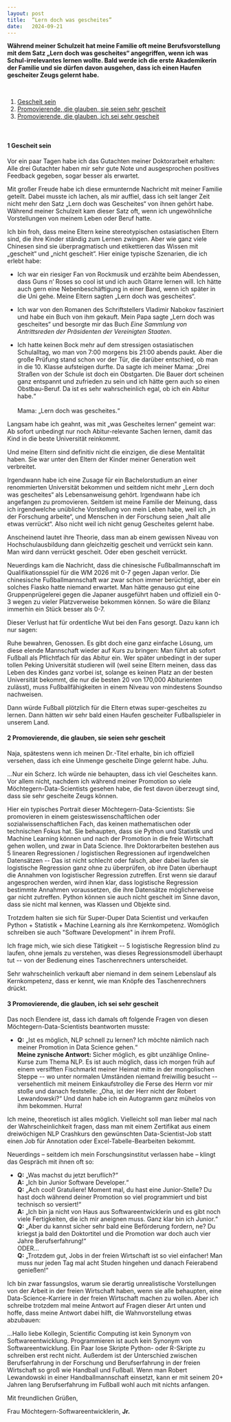 ```yaml
---
layout: post
title:  “Lern doch was gescheites”
date:   2024-09-21
---
```


<b>Während meiner Schulzeit hat meine Familie oft meine Berufsvorstellung mit dem Satz „Lern doch was gescheites“ angegriffen, wenn ich was Schul-irrelevantes lernen wollte. Bald werde ich die erste Akademikerin der Familie und sie dürfen davon ausgehen, dass ich einen Haufen gescheiter Zeugs gelernt habe.</b>

<br>


1. [Gescheit sein](#1-gescheit-sein)
2. [Promovierende, die glauben, sie seien sehr gescheit](#2-promovierende-die-glauben-sie-seien-sehr-gescheit)
3. [Promovierende, die glauben, ich sei sehr gescheit](#3-promovierende-die-glauben-ich-sei-sehr-gescheit)

<br>

#### 1 Gescheit sein

Vor ein paar Tagen habe ich das Gutachten meiner Doktorarbeit erhalten: Alle drei Gutachter haben mir sehr gute Note und ausgesprochen positives Feedback gegeben, sogar besser als erwartet. 

Mit großer Freude habe ich diese ermunternde Nachricht mit meiner Familie geteilt. Dabei musste ich lachen, als mir auffiel, dass ich seit langer Zeit nicht mehr den Satz „Lern doch was Gescheites“ von ihnen gehört habe. Während meiner Schulzeit kam dieser Satz oft, wenn ich ungewöhnliche Vorstellungen von meinem Leben oder Beruf hatte.

Ich bin froh, dass meine Eltern keine stereotypischen ostasiatischen Eltern sind, die ihre Kinder ständig zum Lernen zwingen. Aber wie ganz viele Chinesen sind sie überpragmatisch und etikettieren das Wissen mit „gescheit“ und „nicht gescheit“. Hier einige typische Szenarien, die ich erlebt habe:

- Ich war ein riesiger Fan von Rockmusik und erzählte beim Abendessen, dass Guns n‘ Roses so cool ist und ich auch Gitarre lernen will. Ich hätte auch gern eine Nebenbeschäftigung in einer Band, wenn ich später in die Uni gehe. Meine Eltern sagten „Lern doch was gescheites“. 

- Ich war von den Romanen des Schriftstellers Vladimir Nabokov fasziniert und habe ein Buch von ihm gekauft. Mein Papa sagte „Lern doch was gescheites“ und besorgte mir das Buch <i>Eine Sammlung von Antrittsreden der Präsidenten der Vereinigten Staaten</i>.

- Ich hatte keinen Bock mehr auf dem stressigen ostasiatischen Schulalltag, wo man von 7:00 morgens bis 21:00 abends paukt. Aber die große Prüfung stand schon vor der Tür, die darüber entschied, ob man in die 10. Klasse aufsteigen durfte. Da sagte ich meiner Mama: „Drei Straßen von der Schule ist doch ein Obstgarten. Die Bauer dort scheinen ganz entspannt und zufrieden zu sein und ich hätte gern auch so einen Obstbau-Beruf. Da ist es sehr wahrscheinlich egal, ob ich ein Abitur habe.“
  <br><br>Mama: „Lern doch was gescheites.“

Langsam habe ich geahnt, was mit „was Gescheites lernen“ gemeint war: Ab sofort unbedingt nur noch Abitur-relevante Sachen lernen, damit das Kind in die beste Universität reinkommt. 

Und meine Eltern sind definitiv nicht die einzigen, die diese Mentalität haben. Sie war unter den Eltern der Kinder meiner Generation weit verbreitet.

Irgendwann habe ich eine Zusage für ein Bachelorstudium an einer renommierten Universität bekommen und seitdem nicht mehr „Lern doch was gescheites“ als Lebensanweisung gehört. Irgendwann habe ich angefangen zu promovieren. Seitdem ist meine Familie der Meinung, dass ich irgendwelche unübliche Vorstellung von mein Leben habe, weil ich „in der Forschung arbeite“, und Menschen in der Forschung seien „halt alle etwas verrückt“. Also nicht weil ich nicht genug Gescheites gelernt habe.

Anscheinend lautet ihre Theorie, dass man ab einem gewissen Niveau von Hochschulausbildung dann gleichzeitig gescheit und verrückt sein kann. Man wird dann verrückt gescheit. Oder eben gescheit verrückt.

Neuerdings kam die Nachricht, dass die chinesische Fußballmannschaft im Qualifikationsspiel für die WM 2026 mit 0-7 gegen Japan verlor. Die chinesische Fußballmannschaft war zwar schon immer berüchtigt, aber ein solches Fiasko hatte niemand erwartet. Man hätte genauso gut eine Gruppenprügelerei gegen die Japaner ausgeführt haben und offiziell ein 0-3 wegen zu vieler Platzverweise bekommen können. So wäre die Bilanz immerhin ein Stück besser als 0-7.

Dieser Verlust hat für ordentliche Wut bei den Fans gesorgt. Dazu kann ich nur sagen: 

Ruhe bewahren, Genossen. Es gibt doch eine ganz einfache Lösung, um diese elende Mannschaft wieder auf Kurs zu bringen: Man führt ab sofort Fußball als Pflichtfach für das Abitur ein. Wer später unbedingt in der super tollen Peking Universität studieren will (weil seine Eltern meinen, dass das Leben des Kindes ganz vorbei ist, solange es keinen Platz an der besten Universität bekommt, die nur die besten 20 von 170,000 Abiturienten zulässt), muss Fußballfähigkeiten in einem Niveau von mindestens Soundso nachweisen. 

Dann würde Fußball plötzlich für die Eltern etwas super-gescheites zu lernen. Dann hätten wir sehr bald einen Haufen gescheiter Fußballspieler in unserem Land.

#### 2 Promovierende, die glauben, sie seien sehr gescheit

Naja, spätestens wenn ich meinen Dr.-Titel erhalte, bin ich offiziell versehen, dass ich eine Unmenge gescheite Dinge gelernt habe. Juhu.

…Nur ein Scherz. Ich würde nie behaupten, dass ich viel Gescheites kann. Vor allem nicht, nachdem ich während meiner Promotion so viele Möchtegern-Data-Scientists gesehen habe, die fest davon überzeugt sind, dass sie sehr gescheite Zeugs können. 

Hier ein typisches Portrait dieser Möchtegern-Data-Scientists: Sie promovieren in einem geisteswissenschaftlichen oder sozialwissenschaftlichen Fach, das keinen mathematischen oder technischen Fokus hat. Sie behaupten, dass sie Python und Statistik und Machine Learning können und nach der Promotion in die freie Wirtschaft gehen wollen, und zwar in Data Science. Ihre Doktorarbeiten bestehen aus 5 linearen Regressionen / logistischen Regressionen auf irgendwelchen Datensätzen -- Das ist nicht schlecht oder falsch, aber dabei laufen sie logistische Regression ganz ohne zu überprüfen, ob ihre Daten überhaupt die Annahmen von logistischer Regression zutreffen. Erst wenn sie darauf angesprochen werden, wird ihnen klar, dass logistische Regression bestimmte Annahmen voraussetzen, die ihre Datensätze möglicherweise gar nicht zutreffen. Python können sie auch nicht gescheit im Sinne davon, dass sie nicht mal kennen, was Klassen und Objekte sind. 

Trotzdem halten sie sich für Super-Duper Data Scientist und verkaufen Python + Statistik + Machine Learning als ihre Kernkompetenz. Womöglich schreiben sie auch "Software Development" in ihrem Profil.

Ich frage mich, wie sich diese Tätigkeit -- 5 logistische Regression blind zu laufen, ohne jemals zu verstehen, was dieses Regressionsmodell überhaupt tut -- von der Bedienung eines Taschenrechners unterscheidet. 

Sehr wahrscheinlich verkauft aber niemand in dem seinem Lebenslauf als Kernkompetenz, dass er kennt, wie man Knöpfe des Taschenrechners drückt. 

#### 3 Promovierende, die glauben, ich sei sehr gescheit
Das noch Elendere ist, dass ich damals oft folgende Fragen von diesen Möchtegern-Data-Scientists beantworten musste:  

- <b>Q:</b> „Ist es möglich, NLP schnell zu lernen? Ich möchte nämlich nach meiner Promotion in Data Science gehen.“
  <br><b>Meine zynische Antwort:</b> Sicher möglich, es gibt unzählige Online-Kurse zum Thema NLP. Es ist auch möglich, dass ich morgen früh auf einem versifften Fischmarkt meiner Heimat mitte in der mongolischen Steppe -- wo unter normalen Umständen niemand freiwillig besucht -- versehentlich mit meinem Einkaufstrolley die Ferse des Herrn vor mir stoße und danach feststelle: „Oha, ist der Herr nicht der Robert Lewandowski?“ Und dann habe ich ein Autogramm ganz mühelos von ihm bekommen. Hurra!

Ich meine, theoretisch ist alles möglich. Vielleicht soll man lieber mal nach der Wahrscheinlichkeit fragen, dass man mit einem Zertifikat aus einem dreiwöchigen NLP Crashkurs den gewünschten Data-Scientist-Job statt einen Job für Annotation oder Excel-Tabelle-Bearbeiten bekommt. 

Neuerdings – seitdem ich mein Forschungsinstitut verlassen habe – klingt das Gespräch mit ihnen oft so: 

- <b>Q:</b> „Was machst du jetzt beruflich?“
  <br><b>A:</b> „Ich bin Junior Software Developer.“
  <br><b>Q:</b> „Ach cool! Gratuliere! Moment mal, du hast eine Junior-Stelle? Du hast doch während deiner Promotion so viel programmiert und bist technisch so versiert!“ 
  <br><b>A:</b> „Ich bin ja nicht von Haus aus Softwareentwicklerin und es gibt noch viele Fertigkeiten, die ich mir aneignen muss. Ganz klar bin ich Junior.“
  <br><b>Q:</b> „Aber du kannst sicher sehr bald eine Beförderung fordern, ne? Du kriegst ja bald den Doktortitel und die Promotion war doch auch vier Jahre Berufserfahrung!“
  <br>ODER...
  <br><b>Q:</b> „Trotzdem gut, Jobs in der freien Wirtschaft ist so viel einfacher! Man muss nur jeden Tag mal acht Studen hingehen und danach Feierabend genießen!“

Ich bin zwar fassungslos, warum sie derartig unrealistische Vorstellungen von der Arbeit in der freien Wirtschaft haben, wenn sie alle behaupten, eine Data-Science-Karriere in der freien Wirtschaft machen zu wollen. Aber ich schreibe trotzdem mal meine Antwort auf Fragen dieser Art unten und hoffe, dass meine Antwort dabei hilft, die Wahnvorstellung etwas abzubauen:

…Hallo liebe Kollegin, Scientific Computing ist kein Synonym von Softwareentwicklung. Programmieren ist auch kein Synonym von Softwareentwicklung. Ein Paar lose Skripte Python- oder R-Skripte zu schreiben erst recht nicht. Außerdem ist der Unterschied zwischen Berufserfahrung in der Forschung und Berufserfahrung in der freien Wirtschaft so groß wie Handball und Fußball. Wenn man Robert Lewandowski in einer Handballmannschaft einsetzt, kann er mit seinem 20+ Jahren lang Berufserfahrung  im Fußball wohl auch mit nichts anfangen. 

Mit freundlichen Grüßen, 

Frau Möchtegern-Softwareentwicklerin, <b>Jr.</b> 
